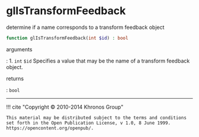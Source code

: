 # glIsTransformFeedback
determine if a name corresponds to a transform feedback object

```php
function glIsTransformFeedback(int $id) : bool
```

arguments

:    1. `int` `$id` Specifies a value that may be the name of a transform feedback
    object.

returns

:    `bool` 

---
     

!!! cite "Copyright © 2010-2014 Khronos Group"

    This material may be distributed subject to the terms and conditions set forth in the Open Publication License, v 1.0, 8 June 1999. https://opencontent.org/openpub/.